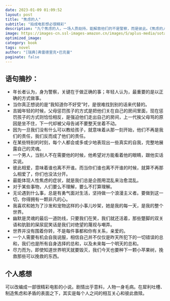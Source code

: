 ```yaml
---
date: 2023-01-09 01:09:52
layout: post
title: "焦虑的人"
subtitle: "拍成电影想必很精彩"
description: "九个焦虑的人，一场人质劫持，能解救他们的不是警察，而是彼此。《焦虑的人》以巴克曼对社会的敏锐观察和对人性的透彻理解，构建了一个巧妙的故事。爱、理解、宽恕和希望，这些东西即使在非常焦虑的时候，也能拯救我们。"
image: https://images-cn.ssl-images-amazon.cn/images/S/aplus-media/sota/98dd2293-e52d-4058-adfe-4cf08a130a53.__CR0,0,970,600_PT0_SX970_V1___.jpg
optimized_image: 
category: book
tags: novel
author: "[瑞典]弗雷德里克•巴克曼"
paginate: false
---
```


## 语句摘抄：

- 年长者认为，身为警察，关键在于做正确的事；年轻人认为，最重要的是以正确的方式做事。
- 当你真正想说的是“我知道你不好受”时，是很难找到别的话来代替的。
- 吉姆年轻的时候，父母惩罚孩子的方式是把他们关在自己的房间里面，现在惩罚孩子的方式则恰恰相反，是强迫他们走出自己的房间，上一代挨父母骂的原因是坐不住，下一代却被父母告诫不要整天坐着不动。
- 因为一旦我们没有什么可以教给孩子，就意味着从那一刻开始，他们不再是我们的责任，我们反而成了他们的责任。
- 在某些特别的时刻，每个人都会或多或少地表现出一些真实的自我，完整地展露自己的灵魂。
- 一个男人，当别人不在需要他的时候，他希望对方能看着他的眼睛，跟他实话实说。
- 彼此相爱，意味着谁也离不开谁。而当你们谁也离不开谁的时候，就算不再那么相爱了，你们也没法分开。
- 最能体现人性焦虑的症状，就是我们总是企图用混乱来治愈混乱。
- 对于某些事物，人们要么不理解，要么不打算理解。
- 无论遇到什么事，总是有勇气面对生活，坚持做一个浪漫主义者。要做到这一切，你得拥有一颗非凡的心。
- 我喜欢和她为了沙发和宠物这样的小事儿吵架，她是我的每一天，是我的整个世界。
- 幽默是灵魂的最后一道防线，只要我们在笑，我们就还活着，那些蹩脚的双关语和肮脏的屎尿屁笑话是我们对绝望的蔑视与嘲弄。
- 世界并没有围着你转，不是每件事都和你有关系，亲爱的。
- 一个人需要有机会自我说服，相信自己并不仅仅是昨天所犯下的一切错误的总和，我们也是所有自身选择的总和，以及未来每一个明天的总和。
- 尽力而为，即使知道世界明天就要毁灭，我们今天也要种下一颗小苹果树，挽救那些可以挽救的东西。

## 个人感想

可以改编成一部很精彩电影的小说。剧情出乎意料，人物一身毛病。在犀利吐槽、制造焦虑和矛盾的表面之下，其实是每个人之间的相互关心和彼此救赎。
